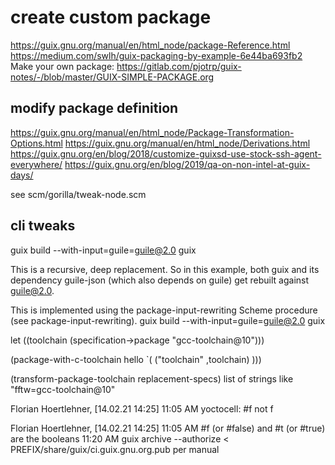 # create custom package

https://guix.gnu.org/manual/en/html_node/package-Reference.html
https://medium.com/swlh/guix-packaging-by-example-6e44ba693fb2
Make your own package:
https://gitlab.com/pjotrp/guix-notes/-/blob/master/GUIX-SIMPLE-PACKAGE.org


## modify package definition

https://guix.gnu.org/manual/en/html_node/Package-Transformation-Options.html
https://guix.gnu.org/manual/en/html_node/Derivations.html
https://guix.gnu.org/en/blog/2018/customize-guixsd-use-stock-ssh-agent-everywhere/
https://guix.gnu.org/en/blog/2019/qa-on-non-intel-at-guix-days/

see scm/gorilla/tweak-node.scm

## cli tweaks

guix build --with-input=guile=guile@2.0 guix

This is a recursive, deep replacement. So in this example, both guix and its dependency guile-json (which also depends on guile) get rebuilt against guile@2.0.

This is implemented using the package-input-rewriting Scheme procedure (see package-input-rewriting). 
guix build --with-input=guile=guile@2.0 guix






 let ((toolchain (specification->package "gcc-toolchain@10")))
  
  (package-with-c-toolchain 
     hello `(
               ("toolchain" ,toolchain)
            )))


(transform-package-toolchain replacement-specs)
list of strings like \"fftw=gcc-toolchain@10\"


Florian Hoertlehner, [14.02.21 14:25]
11:05 AM <ngz> yoctocell: #f not f

Florian Hoertlehner, [14.02.21 14:25]
11:05 AM <ngz> #f (or #false) and #t (or #true) are the booleans
11:20 AM <ngz> guix archive --authorize < PREFIX/share/guix/ci.guix.gnu.org.pub per manual
